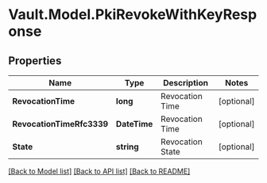 # Vault.Model.PkiRevokeWithKeyResponse

## Properties

Name | Type | Description | Notes
------------ | ------------- | ------------- | -------------
**RevocationTime** | **long** | Revocation Time | [optional] 
**RevocationTimeRfc3339** | **DateTime** | Revocation Time | [optional] 
**State** | **string** | Revocation State | [optional] 

[[Back to Model list]](../README.md#documentation-for-models) [[Back to API list]](../README.md#documentation-for-api-endpoints) [[Back to README]](../README.md)

